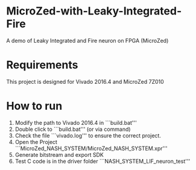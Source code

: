 # MicroZed-with-Leaky-Integrated-Fire
A demo of Leaky Integrated and Fire neuron on FPGA (MicroZed)

# Requirements
This project is designed for Vivado 2016.4 and MicroZed 7Z010


# How to run

1. Modify the path to Vivado 2016.4 in ```build.bat'''
2. Double click to ```build.bat''' (or via command)
3. Check the file ```vivado.log''' to ensure the correct project.
4. Open the Project ```MicroZed_NASH_SYSTEM/MicroZed_NASH_SYSTEM.xpr'''
5. Generate bitstream and export SDK
6. Test C code is in the driver folder ```NASH_SYSTEM_LIF_neuron_test'''



